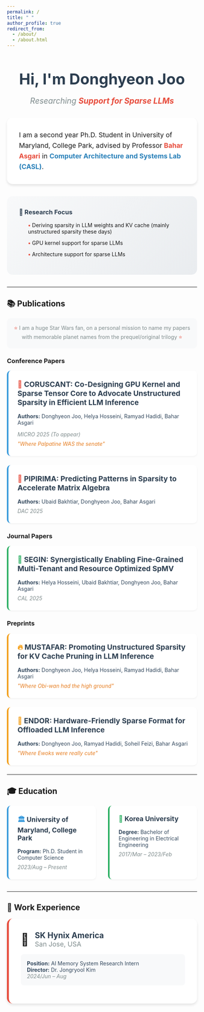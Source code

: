 ```yaml
---
permalink: /
title: " "
author_profile: true
redirect_from: 
  - /about/
  - /about.html
---
```


<div style="text-align: center; margin-bottom: 2rem;">
  <h1 style="font-size: 2.5rem; color: #2c3e50; margin-bottom: 0.5rem;">Hi, I'm Donghyeon Joo</h1>
  <p style="font-size: 1.3rem; color: #7f8c8d; font-style: italic; margin-bottom: 2rem;">Researching <strong style="color: #e74c3c;">Support for Sparse LLMs</strong></p>
</div>

<div style="background: #ffffff; padding: 2rem; border-radius: 15px; margin-bottom: 2rem; box-shadow: 0 4px 6px rgba(0,0,0,0.1);">
  <p style="font-size: 1.1rem; line-height: 1.6; margin: 0;">
    I am a second year Ph.D. Student in University of Maryland, College Park, advised by Professor <a href="https://cs.umd.edu/~bahar/" style="color: #e74c3c; text-decoration: none; font-weight: bold;">Bahar Asgari</a> in <a href="https://casl.cs.umd.edu/" style="color: #2980b9; text-decoration: none; font-weight: bold;">Computer Architecture and Systems Lab (CASL)</a>.
  </p>
</div>

<div style="background: linear-gradient(135deg, #f8f9fa 0%, #e9ecef 100%); padding: 2rem; border-radius: 15px; margin-bottom: 2rem;">
  <h3 style="color: #2c3e50; margin-top: 0; margin-bottom: 1rem;">🔬 Research Focus</h3>
  <ul style="list-style: none; padding-left: 0;">
    <li style="margin-bottom: 0.8rem; padding-left: 1.5rem; position: relative;">
      <span style="color: #e74c3c; font-weight: bold;">•</span> Deriving sparsity in LLM weights and KV cache (mainly unstructured sparsity these days)
    </li>
    <li style="margin-bottom: 0.8rem; padding-left: 1.5rem; position: relative;">
      <span style="color: #e74c3c; font-weight: bold;">•</span> GPU kernel support for sparse LLMs
    </li>
    <li style="margin-bottom: 0.8rem; padding-left: 1.5rem; position: relative;">
      <span style="color: #e74c3c; font-weight: bold;">•</span> Architecture support for sparse LLMs
    </li>
  </ul>
</div>



---

## 📚 Publications

<div style="background: #f8f9fa; padding: 1rem; border-radius: 10px; margin-bottom: 1rem;">
  <p style="color: #7f8c8d; margin: 0; text-align: center;">
    <span style="color: #e74c3c;">⭐</span> I am a huge Star Wars fan, on a personal mission to name my papers with memorable planet names from the prequel/original trilogy <span style="color: #e74c3c;">⭐</span>
  </p>
</div>

### Conference Papers
<div style="background: #fff; padding: 1.5rem; border-radius: 10px; margin-bottom: 1.5rem; box-shadow: 0 2px 4px rgba(0,0,0,0.05); border-left: 4px solid #3498db;">
  <h4 style="color: #2c3e50; margin-top: 0; margin-bottom: 1rem; font-size: 1.2rem;">
    <span style="color: #e74c3c;">🌌</span> <strong>CORUSCANT: Co-Designing GPU Kernel and Sparse Tensor Core to Advocate Unstructured Sparsity in Efficient LLM Inference</strong>
  </h4>
  <p style="margin-bottom: 0.5rem; color: #34495e;"><strong>Authors:</strong> Donghyeon Joo, Helya Hosseini, Ramyad Hadidi, Bahar Asgari</p>
  <p style="margin-bottom: 0.5rem; color: #7f8c8d;"><em>MICRO 2025 (To appear)</em></p>
  <p style="margin: 0; font-style: italic; color: #e67e22;">"Where Palpatine WAS the senate"</p>
</div>

<div style="background: #fff; padding: 1.5rem; border-radius: 10px; margin-bottom: 1.5rem; box-shadow: 0 2px 4px rgba(0,0,0,0.05); border-left: 4px solid #3498db;">
  <h4 style="color: #2c3e50; margin-top: 0; margin-bottom: 1rem; font-size: 1.2rem;">
    <span style="color: #e74c3c;">🌌</span> <strong>PIPIRIMA: Predicting Patterns in Sparsity to Accelerate Matrix Algebra</strong>
  </h4>
  <p style="margin-bottom: 0.5rem; color: #34495e;"><strong>Authors:</strong> Ubaid Bakhtiar, Donghyeon Joo, Bahar Asgari</p>
  <p style="margin: 0; color: #7f8c8d;"><em>DAC 2025</em></p>
</div>

### Journal Papers
<div style="background: #fff; padding: 1.5rem; border-radius: 10px; margin-bottom: 1.5rem; box-shadow: 0 2px 4px rgba(0,0,0,0.05); border-left: 4px solid #27ae60;">
  <h4 style="color: #2c3e50; margin-top: 0; margin-bottom: 1rem; font-size: 1.2rem;">
    <span style="color: #27ae60;">📄</span> <strong>SEGIN: Synergistically Enabling Fine-Grained Multi-Tenant and Resource Optimized SpMV</strong>
  </h4>
  <p style="margin-bottom: 0.5rem; color: #34495e;"><strong>Authors:</strong> Helya Hosseini, Ubaid Bakhtiar, Donghyeon Joo, Bahar Asgari</p>
  <p style="margin: 0; color: #7f8c8d;"><em>CAL 2025</em></p>
</div>

### Preprints
<div style="background: #fff; padding: 1.5rem; border-radius: 10px; margin-bottom: 1.5rem; box-shadow: 0 2px 4px rgba(0,0,0,0.05); border-left: 4px solid #f39c12;">
  <h4 style="color: #2c3e50; margin-top: 0; margin-bottom: 1rem; font-size: 1.2rem;">
    <span style="color: #f39c12;">🔥</span> <strong>MUSTAFAR: Promoting Unstructured Sparsity for KV Cache Pruning in LLM Inference</strong>
  </h4>
  <p style="margin-bottom: 0.5rem; color: #34495e;"><strong>Authors:</strong> Donghyeon Joo, Helya Hosseini, Ramyad Hadidi, Bahar Asgari</p>
  <p style="margin: 0; font-style: italic; color: #e67e22;">"Where Obi-wan had the high ground"</p>
</div>

<div style="background: #fff; padding: 1.5rem; border-radius: 10px; margin-bottom: 1.5rem; box-shadow: 0 2px 4px rgba(0,0,0,0.05); border-left: 4px solid #f39c12;">
  <h4 style="color: #2c3e50; margin-top: 0; margin-bottom: 1rem; font-size: 1.2rem;">
    <span style="color: #f39c12;">🌲</span> <strong>ENDOR: Hardware-Friendly Sparse Format for Offloaded LLM Inference</strong>
  </h4>
  <p style="margin-bottom: 0.5rem; color: #34495e;"><strong>Authors:</strong> Donghyeon Joo, Ramyad Hadidi, Soheil Feizi, Bahar Asgari</p>
  <p style="margin: 0; font-style: italic; color: #e67e22;">"Where Ewoks were really cute"</p>
</div>

---

## 🎓 Education

<div style="display: flex; gap: 2rem; margin-bottom: 2rem;">
  <div style="flex: 1; background: #fff; padding: 1.5rem; border-radius: 10px; box-shadow: 0 2px 4px rgba(0,0,0,0.05); border-left: 4px solid #3498db;">
    <h4 style="color: #2c3e50; margin-top: 0; margin-bottom: 1rem; font-size: 1.1rem;">
      <span style="color: #3498db;">🏛️</span> <strong>University of Maryland, College Park</strong>
    </h4>
    <p style="margin-bottom: 0.5rem; color: #34495e;"><strong>Program:</strong> Ph.D. Student in Computer Science</p>
    <p style="margin: 0; color: #7f8c8d;"><em>2023/Aug – Present</em></p>
  </div>
  
  <div style="flex: 1; background: #fff; padding: 1.5rem; border-radius: 10px; box-shadow: 0 2px 4px rgba(0,0,0,0.05); border-left: 4px solid #27ae60;">
    <h4 style="color: #2c3e50; margin-top: 0; margin-bottom: 1rem; font-size: 1.1rem;">
      <span style="color: #27ae60;">🎯</span> <strong>Korea University</strong>
    </h4>
    <p style="margin-bottom: 0.5rem; color: #34495e;"><strong>Degree:</strong> Bachelor of Engineering in Electrical Engineering</p>
    <p style="margin: 0; color: #7f8c8d;"><em>2017/Mar – 2023/Feb</em></p>
  </div>
</div>

---

## 💼 Work Experience

<div style="background: #fff; padding: 2rem; border-radius: 15px; box-shadow: 0 4px 6px rgba(0,0,0,0.1); border-left: 5px solid #e74c3c;">
  <div style="display: flex; align-items: center; margin-bottom: 1rem;">
    <span style="font-size: 2rem; margin-right: 1rem;">🏢</span>
    <div>
      <h4 style="color: #2c3e50; margin: 0; font-size: 1.3rem;"><strong>SK Hynix America</strong></h4>
      <p style="margin: 0; color: #7f8c8d; font-size: 1.1rem;">San Jose, USA</p>
    </div>
  </div>
  <div style="background: #f8f9fa; padding: 1rem; border-radius: 8px; margin-bottom: 1rem;">
    <p style="margin: 0; color: #34495e;"><strong>Position:</strong> AI Memory System Research Intern</p>
    <p style="margin: 0; color: #34495e;"><strong>Director:</strong> Dr. Jongryool Kim</p>
    <p style="margin: 0; color: #7f8c8d;"><em>2024/Jun – Aug</em></p>
  </div>
</div>
